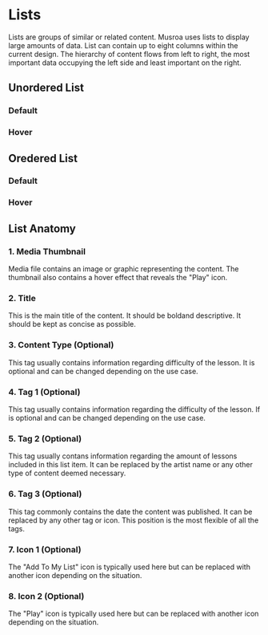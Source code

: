 # Lists

Lists are groups of similar or related content. Musroa uses lists to display large amounts of data. List can contain up to eight columns within the 
current design. The hierarchy of content flows from left to right, the most important data occupying the left side and least important on the right. 

## Unordered List

### Default
<!-- Example -->

### Hover
<!-- Example -->

## Oredered List

### Default
<!-- Example -->

### Hover
<!-- Example -->

## List Anatomy

### 1. Media Thumbnail
Media file contains an image or graphic representing the content. The thumbnail also contains a hover effect that reveals 
the "Play" icon.

### 2. Title
This is the main title of the content. It should be boldand descriptive. It should be kept as concise as possible. 

### 3. Content Type (Optional)
This tag usually contains information regarding difficulty of the lesson. It is optional and can be changed
depending on the use case. 

### 4. Tag 1 (Optional)
This tag usually contains information regarding the difficulty of the lesson. If is optional and can be changed
depending on the use case. 

### 5. Tag 2 (Optional)
This tag usually contans information regarding the amount of lessons included in this list item. It can be
replaced by the artist name or any other type of content deemed necessary. 

### 6. Tag 3 (Optional)
This tag commonly contains the date the content was published. It can be replaced by any other tag or icon. 
This position is the most flexible of all the tags. 

### 7. Icon 1 (Optional)
The "Add To My List" icon is typically used here but can be replaced with another icon depending 
on the situation. 

### 8. Icon 2 (Optional)
The "Play" icon is typically used here but can be replaced with another icon depending on the 
situation.